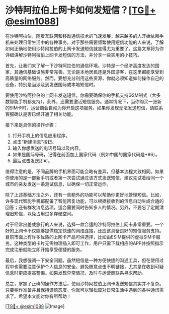 # 沙特阿拉伯上网卡如何发短信？[[TG💪+ @esim1088](https://t.me/s/esim1088)]

在沙特阿拉伯，随着互联网和移动通信技术的飞速发展，越来越多的人开始依赖手机来处理日常生活中的各种事务。对于那些需要频繁使用短信功能的人来说，了解如何正确地使用沙特阿拉伯的上网卡发送短信就显得尤为重要了。这篇文章将为你详细讲解沙特阿拉伯上网卡发短信的方法，并分享一些实用的小技巧。

首先，让我们来了解一下沙特阿拉伯的通信环境。沙特是一个经济高度发达的国家，其通信基础设施非常完善。无论是本地居民还是外国游客，在这里都能享受到高质量的网络服务。然而，要想充分利用这些资源，你就必须知道如何操作自己的设备，特别是当涉及到发送国际或本地短信时。

要使用沙特阿拉伯的上网卡发送短信，你需要确保你的手机支持GSM制式（大多数智能手机都支持）。此外，还需要激活短信服务。通常情况下，当你购买一张新的SIM卡时，运营商会自动为你开启这项服务。如果你发现无法发送短信，请联系客服确认是否已经开通了相关功能。

接下来是具体的操作步骤：

1. 打开手机上的信息应用程序。
2. 点击“新建消息”按钮。
3. 输入你想发送的电话号码以及内容。
4. 如果是国际号码，记得在前面加上国家代码（例如中国的国家代码是+86）。
5. 最后点击发送即可。

值得注意的是，不同品牌的手机界面可能会略有差异，但基本流程大致相同。如果你使用的是一部新手机或者第一次尝试通过该方式发送短信，建议先试着给同一个城市的亲友发送一条测试信息，以确保一切正常运作。

除了上述基础方法之外，还有一些额外的功能可以帮助你更好地管理短信。比如，许多现代智能手机都配备了智能回复功能，可以根据接收到的信息自动生成合适的回答；还有群发消息选项，适合需要同时告知多人的情况。另外，不要忘了定期清理旧短信，以免占用过多存储空间。

对于经常出差或旅行的人来说，选择一款合适的沙特阿拉伯上网卡非常重要。一个好的上网卡不仅能够提供稳定快速的网络连接，还应该具备良好的短信服务支持。目前市面上有许多优质的上网卡产品可供选择，比如由ESIM提供的虚拟SIM卡服务。这种类型的卡片无需物理插入即可工作，用户只需下载相应的APP并按照指示完成注册就能立即开始享受便捷的服务。

最后，我想强调一下安全问题。虽然短信是一种方便快捷的沟通工具，但在使用过程中也需要注意保护个人信息的安全。避免随意点击不明链接，尤其是在收到可疑信息时更应提高警惕。如果发现异常情况，及时与运营商联系寻求帮助。

总之，掌握了正确的操作方法后，使用沙特阿拉伯上网卡发送短信其实并不复杂。只要稍作准备并且保持谨慎态度，你就可以轻松应对日常生活中遇到的各种通讯需求了。希望本文能对你有所帮助！

[[TG💪+ @esim1088](https://t.me/s/esim1088) ![Image](https://i.postimg.cc/4NQfJmqS/Snipaste-2025-05-13-00-14-12.png)]
